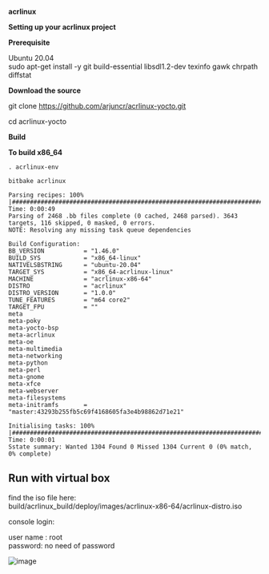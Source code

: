 **acrlinux**    


**Setting up your acrlinux project**  

**Prerequisite**     

Ubuntu 20.04  
sudo apt-get install -y git build-essential libsdl1.2-dev texinfo gawk chrpath diffstat

**Download the source**  

git clone https://github.com/arjuncr/acrlinux-yocto.git      

cd acrlinux-yocto   

**Build**   

**To build x86_64**   

```
. acrlinux-env

bitbake acrlinux 

Parsing recipes: 100% |#################################################################################| Time: 0:00:49
Parsing of 2468 .bb files complete (0 cached, 2468 parsed). 3643 targets, 116 skipped, 0 masked, 0 errors.
NOTE: Resolving any missing task queue dependencies

Build Configuration:
BB_VERSION           = "1.46.0"
BUILD_SYS            = "x86_64-linux"
NATIVELSBSTRING      = "ubuntu-20.04"
TARGET_SYS           = "x86_64-acrlinux-linux"
MACHINE              = "acrlinux-x86-64"
DISTRO               = "acrlinux"
DISTRO_VERSION       = "1.0.0"
TUNE_FEATURES        = "m64 core2"
TARGET_FPU           = ""
meta
meta-poky
meta-yocto-bsp
meta-acrlinux
meta-oe
meta-multimedia
meta-networking
meta-python
meta-perl
meta-gnome
meta-xfce
meta-webserver
meta-filesystems
meta-initramfs       = "master:43293b255fb5c69f4168605fa3e4b98862d71e21"

Initialising tasks: 100% |##############################################################################| Time: 0:00:01
Sstate summary: Wanted 1304 Found 0 Missed 1304 Current 0 (0% match, 0% complete)
```

## Run with virtual box   
find the iso file here:   
build/acrlinux_build/deploy/images/acrlinux-x86-64/acrlinux-distro.iso  
   
console login:     

user name : root     
password: no need of password      

  ![image](https://user-images.githubusercontent.com/29924920/134802663-ea504ffc-fb68-413b-bdbc-6db65e9cf499.png)

